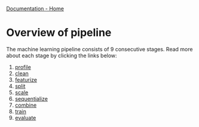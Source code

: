 [Documentation - Home](../index.md)

# Overview of pipeline

The machine learning pipeline consists of 9 consecutive stages.
Read more about each stage by clicking the links below:

1.  [profile](stages/01_profile.md)
2.  [clean](stages/02_clean.md)
3.  [featurize](stages/03_featurize.md)
4.  [split](stages/04_split.md)
5.  [scale](stages/05_scale.md)
6.  [sequentialize](stages/06_sequentialize.md)
7.  [combine](stages/07_combine.md)
8.  [train](stages/08_train.md)
9.  [evaluate](stages/09_evaluate.md)
